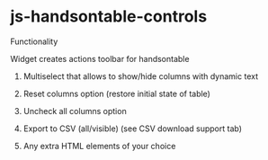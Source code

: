 # js-handsontable-controls


Functionality

Widget creates actions toolbar for handsontable

1. Multiselect that allows to show/hide columns with dynamic text

2. Reset columns option (restore initial state of table)

3. Uncheck all columns option

4. Export to CSV (all/visible) (see CSV download support tab)

5. Any extra HTML elements of your choice